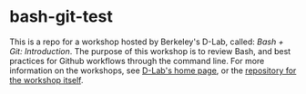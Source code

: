 # bash-git-test

This is a repo for a workshop hosted by Berkeley's D-Lab, called: *Bash + Git: Introduction*. The purpose of this workshop is to review Bash, and best practices for Github workflows through the command line. For more information on the workshops, see [D-Lab's home page](https://dlab.berkeley.edu/), or the [repository for the workshop itself](https://github.com/dlab-berkeley/Bash-Git). 

